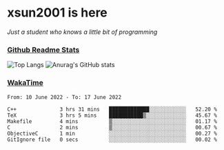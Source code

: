 # xsun2001 is here

*Just a student who knows a little bit of programming*

### [Github Readme Stats](https://github.com/anuraghazra/github-readme-stats)

![Top Langs](https://github-readme-stats.vercel.app/api/top-langs/?username=xsun2001&layout=compact&theme=radical) ![Anurag's GitHub stats](https://github-readme-stats.vercel.app/api?username=xsun2001&show_icons=true&theme=radical)

### [WakaTime](https://wakatime.com)

<!--START_SECTION:waka-->

```text
From: 10 June 2022 - To: 17 June 2022

C++              3 hrs 31 mins   █████████████░░░░░░░░░░░░   52.20 %
TeX              3 hrs 5 mins    ███████████▒░░░░░░░░░░░░░   45.67 %
Makefile         4 mins          ▒░░░░░░░░░░░░░░░░░░░░░░░░   01.17 %
C                2 mins          ▒░░░░░░░░░░░░░░░░░░░░░░░░   00.67 %
ObjectiveC       1 min           ░░░░░░░░░░░░░░░░░░░░░░░░░   00.27 %
GitIgnore file   0 secs          ░░░░░░░░░░░░░░░░░░░░░░░░░   00.02 %
```

<!--END_SECTION:waka-->
